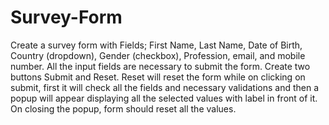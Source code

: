 # Survey-Form

Create a survey form with Fields; First Name, Last Name, Date of Birth, Country (dropdown), Gender (checkbox), Profession, email, and mobile number. All the input fields are necessary to submit the form. Create two buttons Submit and Reset. Reset will reset the form while on clicking on submit, first it will check all the fields and necessary validations and then a popup will appear displaying all the selected values with label in front of it. On closing the popup, form should reset all the values.
